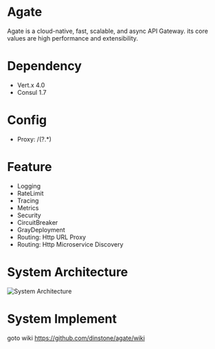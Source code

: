 # Agate
Agate is a cloud-native, fast, scalable, and async API Gateway. its core values are high performance and extensibility.

# Dependency
- Vert.x 4.0
- Consul 1.7

# Config
- Proxy: /(?<url>.*)

# Feature
- Logging
- RateLimit
- Tracing
- Metrics
- Security
- CircuitBreaker
- GrayDeployment
- Routing: Http URL Proxy
- Routing: Http Microservice Discovery

# System Architecture
![System Architecture](https://github.com/dinstone/agate/wiki/imgs/arch00.png)

# System Implement
goto wiki https://github.com/dinstone/agate/wiki
